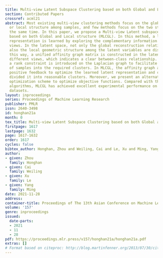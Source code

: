 ```yaml
---
title: Multi-view Latent Subspace Clustering based on both Global and Local Structure
section: Contributed Papers
crossref: acml21
abstract: Most existing multi-view clustering methods focus on the global structure
  or local structure among samples, and few methods focus on the two structures at
  the same time. In this paper, we propose a Multi-view Latent subspace Clustering
  based on both Global and Local structure (MLCGL). In this method, a latent embedding
  representation is learned by exploring the complementary information from different
  views. In the latent space, not only the global reconstruction relationship but
  also the local geometric structure among the latent variables are discovered. In
  this way, a unified affinity graph matrix is constructed in the latent space for
  different views, which indicates a clear between-class relationship. Meanwhile,
  a rank constraint is introduced on the Laplacian graph to facilitate the division
  of samples into the required clusters. In MLCGL, the affinity graph also provides
  positive feedback to optimize the learned latent representation and contribute to
  divided it into reasonable clusters. Moreover, we present an alternating iterative
  optimization scheme to optimize objective functions. Compared with the state-of-art
  algorithms, MLCGL has achieved excellent experimental performance on several real-world
  datasets.
layout: inproceedings
series: Proceedings of Machine Learning Research
publisher: PMLR
issn: 2640-3498
id: honghan21a
month: 0
tex_title: Multi-view Latent Subspace Clustering based on both Global and Local Structure
firstpage: 1617
lastpage: 1632
page: 1617-1632
order: 1617
cycles: false
bibtex_author: Honghan, Zhou and Weiling, Cai and Le, Xu and Ming, Yang
author:
- given: Zhou
  family: Honghan
- given: Cai
  family: Weiling
- given: Xu
  family: Le
- given: Yang
  family: Ming
date: 2021-11-28
address:
container-title: Proceedings of The 13th Asian Conference on Machine Learning
volume: '157'
genre: inproceedings
issued:
  date-parts:
  - 2021
  - 11
  - 28
pdf: https://proceedings.mlr.press/v157/honghan21a/honghan21a.pdf
extras: []
# Format based on citeproc: http://blog.martinfenner.org/2013/07/30/citeproc-yaml-for-bibliographies/
---
```

